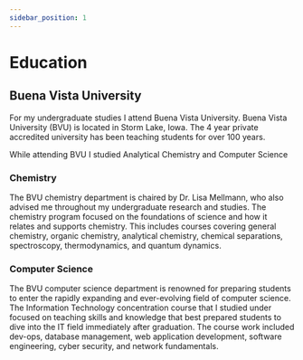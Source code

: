 ```yaml
---
sidebar_position: 1
---
```


# Education

## Buena Vista University

For my undergraduate studies I attend Buena Vista University. Buena Vista University (BVU) is located in Storm Lake, Iowa. The 4 year private accredited university has been teaching students for over 100 years.

While attending BVU I studied Analytical Chemistry and Computer Science

### Chemistry

The BVU chemistry department is chaired by Dr. Lisa Mellmann, who also advised me throughout my undergraduate research and studies. The chemistry program focused on the foundations of science and how it relates and supports chemistry. This includes courses covering general chemistry, organic chemistry, analytical chemistry, chemical separations, spectroscopy, thermodynamics, and quantum dynamics.

### Computer Science

The BVU computer science department is renowned for preparing students to enter the rapidly expanding and ever-evolving field of computer science. The Information Technology concentration course that I studied under focused on teaching skills and knowledge that best prepared students to dive into the IT field immediately after graduation. The course work included dev-ops, database management, web application development, software engineering, cyber security, and network fundamentals.
